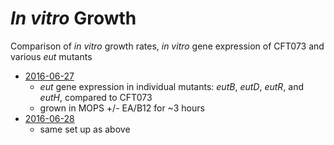 # *In vitro* Growth

Comparison of *in vitro* growth rates, *in vitro* gene expression of CFT073 and various *eut* mutants

* [2016-06-27](https://github.com/ASintsova/HUTI-RNAseq/blob/master/data/IVG/2016_06_27_EUT_QPCR.xlsx)
  - *eut* gene expression in individual mutants: *eutB*, *eutD*, *eutR*, and *eutH*, compared to CFT073
  - grown in MOPS +/- EA/B12 for ~3 hours
* [2016-06-28](https://github.com/ASintsova/HUTI-RNAseq/blob/master/data/IVG/2016_06_28_EUT_QPCR.xlsx)
  - same set up as above
  

  
